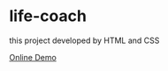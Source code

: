# life-coach
this project developed by HTML and CSS


<a href="https://parniazarinweb.github.io/life-coach/">Online Demo</a>
